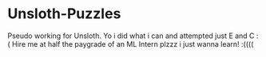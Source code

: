 # Unsloth-Puzzles
Pseudo working for Unsloth.
Yo i did what i can and attempted just E and C :(
Hire me at half the paygrade of an ML Intern plzzz i just wanna learn! :((((

